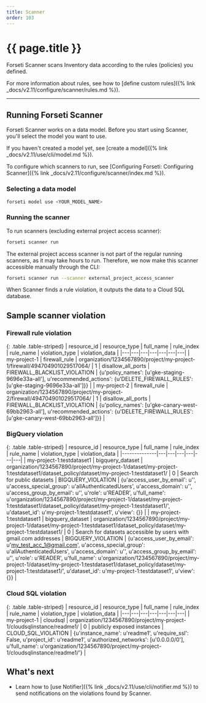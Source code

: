 ```yaml
---
title: Scanner
order: 103
---
```


# {{ page.title }}

Forseti Scanner scans Inventory data according to the rules (policies) you defined.

For more information about rules, see how to
[define custom rules]({% link _docs/v2.11/configure/scanner/rules.md %}).

---

## Running Forseti Scanner

Forseti Scanner works on a data model. Before you start using Scanner, you'll
select the model you want to use.

If you haven't created a model yet, see [create a model]({% link _docs/v2.11/use/cli/model.md %}).

To configure which scanners to run, see
[Configuring Forseti: Configuring Scanner]({% link _docs/v2.11/configure/scanner/index.md %}).


### Selecting a data model

```bash
forseti model use <YOUR_MODEL_NAME>
```

### Running the scanner

To run scanners (excluding external project access scanner):
```bash
forseti scanner run
```

The external project access scanner is not part of the regular running scanners, as it may take hours to run. 
Therefore, we now make this scanner accessible manually through the CLI:
```bash
forseti scanner run --scanner external_project_access_scanner
```

When Scanner finds a rule violation, it outputs the data to a Cloud SQL database.

## Sample scanner violation

### Firewall rule violation

{: .table .table-striped}
| resource_id | resource_type | full_name | rule_index | rule_name | violation_type | violation_data |
|---|---|---|---|---|---|---|
| my-project-1 | firewall_rule | organization/1234567890/project/my-project-1/firewall/494704901029517064/ | 1 | disallow_all_ports | FIREWALL_BLACKLIST_VIOLATION | {u'policy_names': [u'gke-staging-9696e33a-all'], u'recommended_actions': {u'DELETE_FIREWALL_RULES': [u'gke-staging-9696e33a-all']}} |
| my-project-2 | firewall_rule | organization/1234567890/project/my-project-2/firewall/494704901029517064/ | 1 | disallow_all_ports | FIREWALL_BLACKLIST_VIOLATION | {u'policy_names': [u'gke-canary-west-69bb2963-all'], u'recommended_actions': {u'DELETE_FIREWALL_RULES': [u'gke-canary-west-69bb2963-all']}} |

### BigQuery violation

{: .table .table-striped}
| resource_id | resource_type | full_name | rule_index | rule_name | violation_type | violation_data |
|--------------|---|---|---|---|---|---|
| my-project-1:testdataset1 | bigquery_dataset | organization/1234567890/project/my-project-1/dataset/my-project-1:testdataset1/dataset_policy/dataset/my-project-1:testdataset1/ | 0 | Search for public datasets | BIGQUERY_VIOLATION | {u'access_user_by_email': u'', u'access_special_group': u'allAuthenticatedUsers', u'access_domain': u'', u'access_group_by_email': u'', u'role': u'READER', u'full_name': u'organization/1234567890/project/my-project-1/dataset/my-project-1:testdataset1/dataset_policy/dataset/my-project-1:testdataset1/', u'dataset_id': u'my-project-1:testdataset1', u'view': {}} |
| my-project-1:testdataset1 | bigquery_dataset | organization/1234567890/project/my-project-1/dataset/my-project-1:testdataset1/dataset_policy/dataset/my-project-1:testdataset1/ | 0 | Search for datasets accessible by users with gmail.com addresses | BIGQUERY_VIOLATION | {u'access_user_by_email': u'my_test_acc_1@gmail.com', u'access_special_group': u'allAuthenticatedUsers', u'access_domain': u'', u'access_group_by_email': u'', u'role': u'READER', u'full_name': u'organization/1234567890/project/my-project-1/dataset/my-project-1:testdataset1/dataset_policy/dataset/my-project-1:testdataset1/', u'dataset_id': u'my-project-1:testdataset1', u'view': {}} |

### Cloud SQL violation

{: .table .table-striped}
| resource_id | resource_type | full_name | rule_index | rule_name | violation_type | violation_data |
|---|---|---|---|---|---|---|
| my-project-1 | cloudsql | organization/1234567890/project/my-project-1/cloudsqlinstance/readme1/  | 0  |  publicly exposed instances | CLOUD_SQL_VIOLATION | {u'instance_name': u'readme1', u'require_ssl': False, u'project_id': u'readme1', u'authorized_networks': [u'0.0.0.0/0'], u'full_name': u'organization/1234567890/project/my-project-1/cloudsqlinstance/readme1/'} |

## What's next

* Learn how to [use Notifier]({% link _docs/v2.11/use/cli/notifier.md %}) to send notifications on the
violations found by Scanner.
